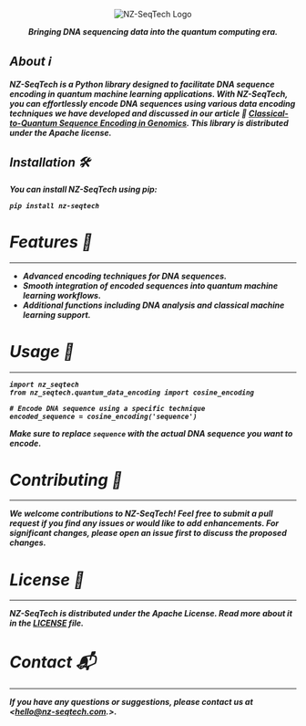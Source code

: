 
<p align="center">
  <img src="https://github.com/quantumformalism/NZ-SeQTech/raw/main/Docs/Logo.png" alt="NZ-SeqTech Logo">
  
<p align="center">
  <em><strong>Bringing DNA sequencing data into the quantum computing era.<strong><em>
</p>

## About ℹ️

NZ-SeqTech is a Python library designed to facilitate DNA sequence encoding in quantum machine learning applications. With NZ-SeqTech, you can effortlessly encode DNA sequences using various data encoding techniques we have developed and discussed in our article 📄 [Classical-to-Quantum Sequence Encoding in Genomics](https://www.researchgate.net/publication/370213316_Classical-to-Quantum_Sequence_Encoding_in_Genomics). This library is distributed under the Apache license.

## Installation 🛠️

You can install NZ-SeqTech using pip:

```shell
pip install nz-seqtech
```

# Features 🌟
-----------

- Advanced encoding techniques for DNA sequences.
- Smooth integration of encoded sequences into quantum machine learning workflows.
- Additional functions including DNA analysis and classical machine learning support.

# Usage 🚀
--------

```
import nz_seqtech
from nz_seqtech.quantum_data_encoding import cosine_encoding

# Encode DNA sequence using a specific technique
encoded_sequence = cosine_encoding('sequence')
```
Make sure to replace `sequence` with the actual DNA sequence you want to encode.


# Contributing 👥
---------------

We welcome contributions to NZ-SeqTech! Feel free to submit a pull request if you find any issues or would like to add enhancements. For significant changes, please open an issue first to discuss the proposed changes.

# License 📜
----------

NZ-SeqTech is distributed under the Apache License. Read more about it in the [LICENSE](https://github.com/quantumformalism/NZ-SeQTech/LICENSE) file.

# Contact 📬
----------

If you have any questions or suggestions, please contact us at <hello@nz-seqtech.com.>.

